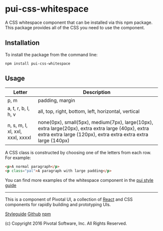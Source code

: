 # pui-css-whitespace

A CSS whitespace component that can be installed via this npm package.
This package provides all of the CSS you need to use the component.



## Installation

To install the package from the command line:

```
npm install pui-css-whitespace
```

## Usage

Letter                           | Description
-------------------------------- | ------------------------------------------------------------------
p, m                             | padding, margin
a, t, r, b, l, h, v              | all, top, right, bottom, left, horizontal, vertical
n, s, m, l, xl, xxl, xxxl, xxxxl | none(0px), small(5px), medium(7px), large(10px), extra large(20px), extra extra large (40px), extra extra extra large (120px), extra extra extra extra large (140px)

A CSS class is constructed by choosing one of the letters from each row. For example:

```html
<p>A normal paragraph</p>
<p class="pal">A paragraph with large padding</p>
```


You can find more examples of the whitespace component in the [pui style guide](http://styleguide.pivotal.io/)


*****************************************

This is a component of Pivotal UI, a collection of [React](https://facebook.github.io/react/) and CSS components for rapidly building and prototyping UIs.

[Styleguide](http://styleguide.pivotal.io)
[Github](https://github.com/pivotal-cf/pivotal-ui)
[npm](https://www.npmjs.com/browse/keyword/pivotal%20ui%20modularized)

(c) Copyright 2016 Pivotal Software, Inc. All Rights Reserved.
